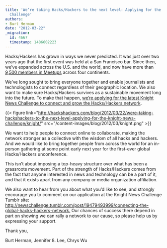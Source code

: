 ```yaml
---
title: 'We’re taking Hacks/Hackers to the next level: Applying for the Knight News
  Challenge'
authors:
- Burt Herman
date: "2012-03-22"
_migration:
  id: 4667
  timestamp: 1486602223
---
```


Hacks/Hackers has grown in ways we never predicted. It was just over two years ago that the first event was held at a San Francisco bar. Since then, we’ve expanded across the U.S. and the world, and now have more than [9,500 members in Meetups][1] across four continents.

We’ve long sought to bring everyone together and enable journalists and technologists to connect regardless of their geographic location. We also want to make sure Hacks/Hackers survives as a sustainable movement long into the future. To make that happen, [we’re applying for the latest Knight News Challenge to connect and grow the Hacks/Hackers network][2]. 

{{< figure link="http://hackshackers.com/blog/2012/03/22/were-taking-hackshackers-to-the-next-level-applying-for-the-knight-news-challenge/knight/" src="/content-images/blog/2012/03/knight.png" >}}

We want to help people to connect online to collaborate, making the network stronger as a collective with the wisdom of all hacks and hackers. And we would like to bring together people from across the world for an in-person gathering at some point early next year for the first-ever global Hacks/Hackers unconference.

This isn’t about imposing a top-heavy structure over what has been a grassroots movement. Part of the strength of Hacks/Hackers comes from the fact that anyone interested in news and technology can be a part of it, and that it exists apart from any company or media organization affiliation.

We also want to hear from you about what you’d like to see, and strongly encourage you to comment on our application at the Knight News Challenge Tumblr site: <http://newschallenge.tumblr.com/post/19479493999/connecting-the-global-hacks-hackers-network.> Our chances of success there depend in part on showing we can rally a network to our cause, so please help us by expressing your support.

Thank you,

Burt Herman, Jennifer 8. Lee, Chrys Wu

 [1]: http://hackshackers.meetup.com/
 [2]: http://newschallenge.tumblr.com/post/19479493999/connecting-the-global-hacks-hackers-network